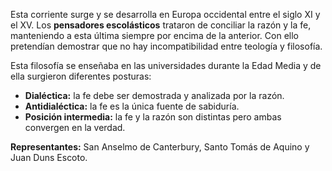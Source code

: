 Esta corriente surge y se desarrolla en Europa occidental entre el siglo XI y el XV. Los **pensadores escolásticos** trataron de conciliar la razón y la fe, manteniendo a esta última siempre por encima de la anterior. Con ello pretendían demostrar que no hay incompatibilidad entre teología y filosofía.

Esta filosofía se enseñaba en las universidades durante la Edad Media y de ella surgieron diferentes posturas:

- **Dialéctica:** la fe debe ser demostrada y analizada por la razón.
- **Antidialéctica:** la fe es la única fuente de sabiduría.
- **Posición intermedia:** la fe y la razón son distintas pero ambas convergen en la verdad.

**Representantes:** San Anselmo de Canterbury, Santo Tomás de Aquino y Juan Duns Escoto.
